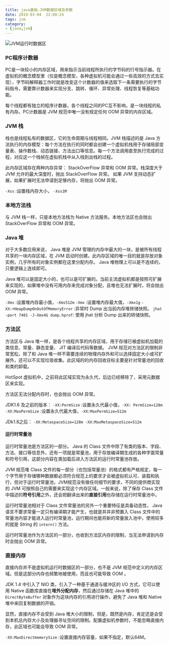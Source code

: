```yaml
---
title: java基础-JVM数据区域及参数
date: 2019-03-04  22:08:24
tags: jvm
category: 
- [java,jvm]
---
```


![JVM运行时数据区](/pics/jvm运行时数据区.png)
### PC程序计数器
PC是一块较小的内存区域，用来指示当前线程所执行的字节码的行号指示器。在虚拟机的概念模型里（仅是概念模型，各种虚拟机可能会通过一些高效的方式去实现），字节码解释器工作时就是改变这个计数器的值来选取下一条需要执行的字节码指令，需要靠计数器来实现分支、跳转、循环、异常处理、线程恢复等基础功能。

每个线程都有独立的程序计数器，各个线程之间的PC互不影响，是一块线程的私有内存。PC计数器是 JVM 规范中唯一没有规定任何 OOM 异常的内存区域。

### JVM 栈
栈也是线程私有的数据区，它的生命周期与线程相同。JVM 栈描述的是 Java 方法执行的内存模型：每个方法在执行的同时都会创建一个虚拟机栈用于存储局部变量表、操作数栈、动态链接、方法出口等信息。每一个方法调用直至执行完成的过程，对应这一个栈帧在虚拟机栈中从入栈到出栈的过程。

此内存区域存在两种内存异常： StackOverFlow 异常和 OOM 异常。栈深度大于 JVM 允许的最大深度时，抛出 StackOverFlow 异常。 如果 JVM 支持动态扩展，如果扩展时无法申请到足够内存，将抛出 OOM 异常。

`-Xss` :设置栈内存大小， `-Xss1M`


### 本地方法栈
与 JVM 栈一样，只是本地方法栈为 Native 方法服务。本地方法区也会抛出 StackOverFlow 异常和 OOM 异常。

### Java 堆
对于大多数应用来说， Java 堆是 JVM 管理的内存中最大的一块，是被所有线程共享的一块内存区域，在 JVM 启动时创建。此内存区域的唯一目的就是存放对象实例，几乎所有的对象实例都在这里分配内存。 Java 堆物理上可以是不连续的，只要逻辑上连续即可。 

Java 堆可以是固定大小的，也可以是可扩展的。当前主流虚拟机都是按照可扩展来实现的，如果堆中没有可用内存来完成对象分配，且堆也无法扩展时，将会抛出 OOM 异常。

`-Xms` :设置堆内存最小值，`-Xms512m`
`-Xmx` :设置堆内存最大值，`-Xmx1g`
`-XX:+HeapDumpOnOutOfMemoryError` :异常时 Dump 出当前内存堆转储快照。
`jhat -port 7401 -J-Xmx4G dump.hprof`: 使用 jhat 分析 Dump 出来的转储快照。

### 方法区
方法区与 Java 堆一样，是各个线程共享的内存区域，用于存储已被虚拟机加载的类信息、常量、静态变量、 JIT 编译后代码等数据。 JVM 规范对方法区的限制非常宽松，除了和 Java 堆一样不需要连续的物理内存外和可以选择固定大小或可扩展外，还可以不实现垃圾收集。此区域的的内存回收目标主要是针对常量池的回收和类的卸载。

HotSpot 虚拟机中，之前将此区域实现为永久代，后边已经移除了，采用元数据区来实现。

方法区无法分配内存时，也会抛出 OOM 异常。

JDK1.6 及之前的版本：
`-XX:PermSize` :设置永久代最小值，`-XX: PermSize=128m`
`-XX:MaxPermSize` :设置永久代最大值，`-XX:MaxPermSize=512m`

JDk1.8之后：
`-XX:MetaspaceSize=128m -XX:MaxMetaspaceSize=512m`

#### 运行时常量池
运行时常量池是方法区的一部分。 Java 的 Class 文件中除了有类的版本、字段、方法、接口等信息外，还有一项就是常量池，用于存放编译期生成的各种字面常量和符号引用，这部分内容在类加载后进入方法区的运行时常量池存放。

JVM 规范堆 Class 文件的每一部分（也包括常量池）的格式都有严格规定，每一个字节用于存储哪种数据都必须符合规范上的要求才会被虚拟机认可、装载和执行，但对于运行时常量池，JVM规范没有做任何细节的要求，不同的提供商实现的 JVM 可按照自己的需要来实现这个内存区域。一般来说，除了保存 Class 文件中描述的**符号引用**之外，还会把翻译出来的**直接引用**也存储在运行时常量池中。

运行时常量池相对于 Class 文件常量池的另外一个重要特征是具备动态性， Java 语言不要求常量一定只有编译期才能产生，也就是并并非预置入 Class 文件中的常量池内容才能进入运行时常量池，运行期间也能将新的常量放入池中，使用较多的就是 String 的 `intern()` 方法。

运行时常量池作为方法区的一部分，也收到方法区内存的限制，当无法申请到内存时会抛出 OOM 异常。

### 直接内存
直接内存并不是虚拟机运行时数据区的一部分，也不是 JVM 规范中定义的内存区域。但是这部分内存也频繁地被使用，而且也可能导致 OOM 。

JDK 1.4 中引入了 NIO 类，引入了一种基于通道与缓冲区的 I/O 方式，它可以使用 Native 函数库直接在**堆外分配内存**，然后通过存储在 Java 堆中的 `DirectByteBuffer` 对象作为这块内存的引用进行操作，避免了 Java 堆和 Native 堆中来回复制数据的开销。

显然，直接内存不会受到 Java 堆大小的限制，但是，既然是内存，肯定还是会受到本机总内存大小及处理器寻址空间的限制。配置虚拟机参数时，不能忽略直接内存，此区域也可能会导致 OOM 异常。

`-XX:MaxDirectmemorySize` :设置直接内存容量，如果不指定，默认64M。



